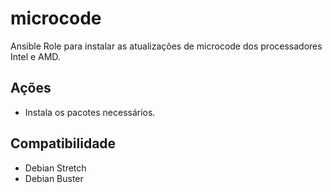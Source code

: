 # microcode

Ansible Role para instalar as atualizações de microcode dos processadores Intel
e AMD.

## Ações

- Instala os pacotes necessários.

## Compatibilidade

- Debian Stretch
- Debian Buster
